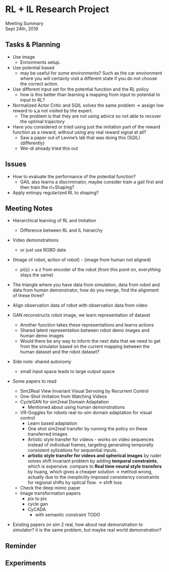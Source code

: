 # RL + IL Research Project
Meeting Summary\
Sept 24th, 2019


## Tasks & Planning
- Use image
    - Enrionments setup.
- Use potential based
    - may be useful for some environments? Such as the car environment where you will certainly visit a different state if you do not choose the correct action.
- Use different input set for the potential function and the RL policy
    - how is this better than learning a mapping from input to potential to input to RL?
- Normalized Actor Critic and SQIL solves the same problem -> assign low reward to s,a not visited by the expert.
    - The problem is that they are not using advice so not able to recover the optimal trajectory
- Have you considered or tried using just the imitation part of the reward function as a reward, without using any real reward signal at all?
    - Saw a paper out of Levine’s lab that was doing this (SQIL) (differently)
    - Wei-di already tried this out

## Issues
- How to evaluate the performance of the potential function?
    - GAIL also learns a discriminator, maybe consider train a gail first and then train the rl+Shaping?
- Apply entropy regularized RL to shaping?

## Meeting Notes

- Hierarchical learning of RL and Imitation
    - Difference between RL and IL hierarchy
- Video demonstrations
    - or just use RGBD data
- (Image of robot, action of robot)   -   (image from human not aligned)
    - pi(z) = a z from encoder of the robot (from this point on, everything stays the same)
- The triangle where you have data from simulation, data from robot and data from human demonstrator, how do you merge, find the alignment of these three?

- Align observation data of robot with observation data from video
- GAN reconstructs robot image, we learn representation of dataset
    - Another function takes these representations and learns actions
    - Shared latent representation between robot demo images and human demo images
    - Would there be any way to inform the next data that we need to get from the simulator based on the current mapping between the human dataset and the robot dataset?

- Side note: shared autonomy
    - small input space leads to large output space

- Some papers to read
    - Sim2Real View Invariant Visual Servoing by Recurrent Control
    - One-Shot Imitation from Watching Videos
    - CycleGAN for sim2real Domain Adaptation
        - Mentioned about using human demonstrations
    - VR-Goggles for robots real-to-sim domain adaptation for visual control
        - Learn based adaptation
        - One shot sim2real transfer by running the policy on these transferred images
        - Artistic style transfer for videos - works on video sequences instead of individual frames, targeting generating temporally consistent sylizations for sequential inputs.
        - **artistic style transfer for videos and spherical images** by ruder solves shift invariant problem by adding **temporal constraints**, which is expensive. compare to **Real time neural style transfers** by huang, which gives a cheaper solution -> method wrong, actually due to the inexplicitly imposed consistency constraints for regional shifts by optical flow. -> shift loss
    - Check the deep mimic paper
    - Image transformation papers
        - pix to pix
        - cycle gan
        - CyCADA
            - with semantic constraint TODO
- Existing papers on sim 2 real, how about real demonstration to simulator? it is the same problem, but maybe real world demonstration?

## Reminder

## Experiments
